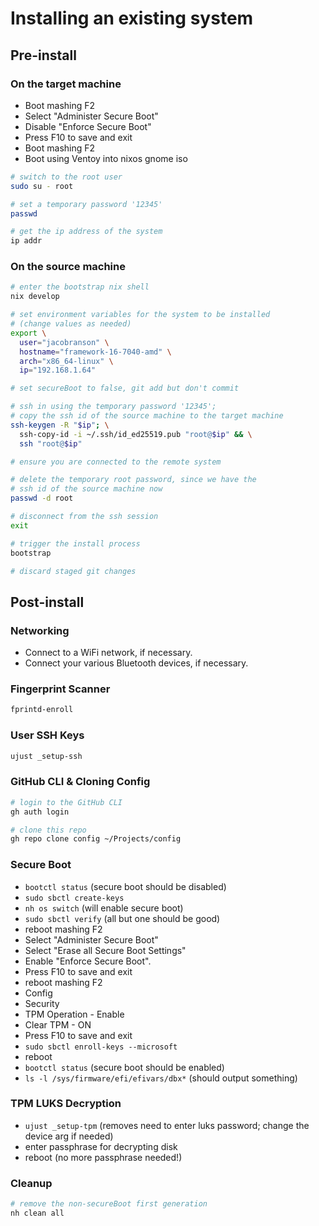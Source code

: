 # Installing an existing system

## Pre-install

### On the target machine

- Boot mashing F2
- Select "Administer Secure Boot"
- Disable "Enforce Secure Boot"
- Press F10 to save and exit
- Boot mashing F2
- Boot using Ventoy into nixos gnome iso

```bash
# switch to the root user
sudo su - root

# set a temporary password '12345'
passwd

# get the ip address of the system
ip addr
```

### On the source machine

```bash
# enter the bootstrap nix shell
nix develop

# set environment variables for the system to be installed
# (change values as needed)
export \
  user="jacobranson" \
  hostname="framework-16-7040-amd" \
  arch="x86_64-linux" \
  ip="192.168.1.64"

# set secureBoot to false, git add but don't commit

# ssh in using the temporary password '12345';
# copy the ssh id of the source machine to the target machine
ssh-keygen -R "$ip"; \
  ssh-copy-id -i ~/.ssh/id_ed25519.pub "root@$ip" && \
  ssh "root@$ip"

# ensure you are connected to the remote system

# delete the temporary root password, since we have the
# ssh id of the source machine now
passwd -d root

# disconnect from the ssh session
exit

# trigger the install process
bootstrap

# discard staged git changes
```

## Post-install

### Networking

- Connect to a WiFi network, if necessary.
- Connect your various Bluetooth devices, if necessary.

### Fingerprint Scanner

```bash
fprintd-enroll
```

### User SSH Keys

```bash
ujust _setup-ssh
```

### GitHub CLI & Cloning Config

```bash
# login to the GitHub CLI
gh auth login

# clone this repo
gh repo clone config ~/Projects/config
```

### Secure Boot

- `bootctl status` (secure boot should be disabled)
- `sudo sbctl create-keys`
- `nh os switch` (will enable secure boot)
- `sudo sbctl verify` (all but one should be good)
- reboot mashing F2
- Select "Administer Secure Boot"
- Select "Erase all Secure Boot Settings"
- Enable "Enforce Secure Boot".
- Press F10 to save and exit
- reboot mashing F2
- Config
- Security
- TPM Operation - Enable
- Clear TPM - ON
- Press F10 to save and exit
- `sudo sbctl enroll-keys --microsoft`
- reboot
- `bootctl status` (secure boot should be enabled)
- `ls -l /sys/firmware/efi/efivars/dbx*` (should output something)

### TPM LUKS Decryption

- `ujust _setup-tpm` (removes need to enter luks password; change the device arg if needed)
- enter passphrase for decrypting disk
- reboot (no more passphrase needed!)

### Cleanup

```bash
# remove the non-secureBoot first generation
nh clean all
```
